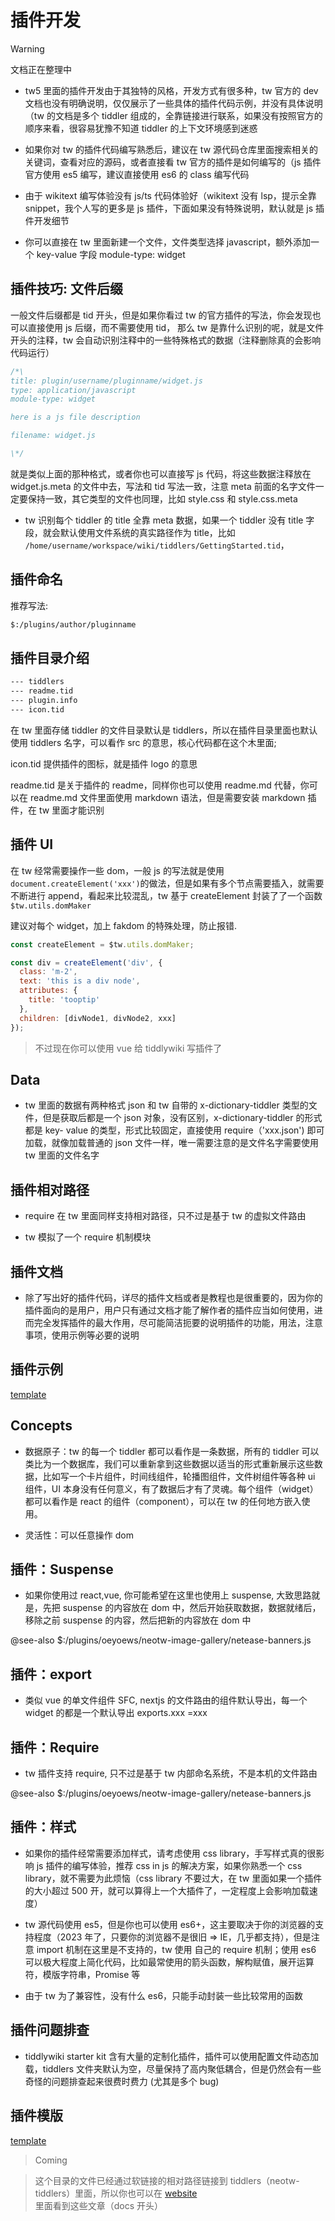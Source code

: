 # 插件开发

> [!WARNING]
> 文档正在整理中

- tw5 里面的插件开发由于其独特的风格，开发方式有很多种，tw 官方的 dev 文档也没有明确说明，仅仅展示了一些具体的插件代码示例，并没有具体说明（tw 的文档是多个 tiddler 组成的，全靠链接进行联系，如果没有按照官方的顺序来看，很容易犹豫不知道 tiddler 的上下文环境感到迷惑
- 如果你对 tw 的插件代码编写熟悉后，建议在 tw 源代码仓库里面搜索相关的关键词，查看对应的源码，或者直接看 tw 官方的插件是如何编写的（js 插件官方使用 es5 编写，建议直接使用 es6 的 class 编写代码

- 由于 wikitext 编写体验没有 js/ts 代码体验好（wikitext 没有 lsp，提示全靠 snippet，我个人写的更多是 js 插件，下面如果没有特殊说明，默认就是 js 插件开发细节

- 你可以直接在 tw 里面新建一个文件，文件类型选择 javascript，额外添加一个 key-value 字段 module-type: widget


## 插件技巧: 文件后缀

一般文件后缀都是 tid 开头，但是如果你看过 tw 的官方插件的写法，你会发现也可以直接使用 js 后缀，而不需要使用 tid，
那么 tw 是靠什么识别的呢，就是文件开头的注释，tw 会自动识别注释中的一些特殊格式的数据（注释删除真的会影响代码运行）

```js
/*\
title: plugin/username/pluginname/widget.js
type: application/javascript
module-type: widget

here is a js file description

filename: widget.js

\*/
```

就是类似上面的那种格式，或者你也可以直接写 js 代码，将这些数据注释放在 widget.js.meta 的文件中去，写法和 tid 写法一致，注意 meta 前面的名字文件一定要保持一致，其它类型的文件也同理，比如 style.css 和 style.css.meta

- tw 识别每个 tiddler 的 title 全靠 meta 数据，如果一个 tiddler 没有 title 字段，就会默认使用文件系统的真实路径作为 title，比如 `/home/username/workspace/wiki/tiddlers/GettingStarted.tid`，


## 插件命名

推荐写法:

```bash
$:/plugins/author/pluginname
```

## 插件目录介绍

```bash
--- tiddlers
--- readme.tid
--- plugin.info
--- icon.tid
```

在 tw 里面存储 tiddler 的文件目录默认是 tiddlers，所以在插件目录里面也默认使用 tiddlers 名字，可以看作 src 的意思，核心代码都在这个木里面;

icon.tid 提供插件的图标，就是插件 logo 的意思

readme.tid 是关于插件的 readme，同样你也可以使用 readme.md 代替，你可以在 readme.md 文件里面使用 markdown 语法，但是需要安装 markdown 插件，在 tw 里面才能识别

## 插件 UI

在 tw 经常需要操作一些 dom，一般 js 的写法就是使用`document.createElement('xxx')`的做法，但是如果有多个节点需要插入，就需要不断进行 append，看起来比较混乱，tw 基于 createElement 封装了了一个函数 `$tw.utils.domMaker`

建议对每个 widget，加上 fakdom 的特殊处理，防止报错.

```js
const createElement = $tw.utils.domMaker;

const div = createElement('div', {
  class: 'm-2',
  text: 'this is a div node',
  attributes: {
    title: 'tooptip'
  },
  children: [divNode1, divNode2, xxx]
});
```

> 不过现在你可以使用 vue 给 tiddlywiki 写插件了

## Data

- tw 里面的数据有两种格式 json 和 tw 自带的 x-dictionary-tiddler 类型的文件，但是获取后都是一个 json 对象，没有区别，x-dictionary-tiddler 的形式都是 key- value 的类型，形式比较固定，直接使用 require（'xxx.json') 即可加载，就像加载普通的 json 文件一样，唯一需要注意的是文件名字需要使用 tw 里面的文件名字

## 插件相对路径

- require 在 tw 里面同样支持相对路径，只不过是基于 tw 的虚拟文件路由

- tw 模拟了一个 require 机制模块

## 插件文档

- 除了写出好的插件代码，详尽的插件文档或者是教程也是很重要的，因为你的插件面向的是用户，用户只有通过文档才能了解作者的插件应当如何使用，进而完全发挥插件的最大作用，尽可能简洁扼要的说明插件的功能，用法，注意事项，使用示例等必要的说明

## 插件示例

[template](https://github.com/oeyoews/tiddlywiki-starter-kit/tree/main/plugins/oeyoews)

## Concepts

- 数据原子：tw 的每一个 tiddler 都可以看作是一条数据，所有的 tiddler 可以类比为一个数据库，我们可以重新拿到这些数据以适当的形式重新展示这些数据，比如写一个卡片组件，时间线组件，轮播图组件，文件树组件等各种 ui 组件，UI 本身没有任何意义，有了数据后才有了灵魂。每个组件（widget）都可以看作是 react 的组件（component），可以在 tw 的任何地方嵌入使用。

- 灵活性：可以任意操作 dom

## 插件：Suspense

- 如果你使用过 react,vue, 你可能希望在这里也使用上 suspense, 大致思路就是，先把 suspense 的内容放在 dom 中，然后开始获取数据，数据就绪后，移除之前 suspense 的内容，然后把新的内容放在 dom 中

@see-also $:/plugins/oeyoews/neotw-image-gallery/netease-banners.js

## 插件：export

- 类似 vue 的单文件组件 SFC, nextjs 的文件路由的组件默认导出，每一个 widget 的都是一个默认导出 exports.xxx =xxx

## 插件：Require

- tw 插件支持 require, 只不过是基于 tw 内部命名系统，不是本机的文件路由

@see-also $:/plugins/oeyoews/neotw-image-gallery/netease-banners.js

## 插件：样式

- 如果你的插件经常需要添加样式，请考虑使用 css library，手写样式真的很影响 js 插件的编写体验，推荐 css in js 的解决方案，如果你熟悉一个 css library，就不需要为此烦恼（css library 不要过大，在 tw 里面如果一个插件的大小超过 500 开，就可以算得上一个大插件了，一定程度上会影响加载速度）
- tw 源代码使用 es5，但是你也可以使用 es6+，这主要取决于你的浏览器的支持程度（2023 年了，只要你的浏览器不是很旧 => IE，几乎都支持），但是注意 import 机制在这里是不支持的，tw 使用 自己的 require 机制；使用 es6 可以极大程度上简化代码，比如最常使用的箭头函数，解构赋值，展开运算符，模版字符串，Promise 等

- 由于 tw 为了兼容性，没有什么 es6，只能手动封装一些比较常用的函数

## 插件问题排查

- tiddlywiki starter kit 含有大量的定制化插件，插件可以使用配置文件动态加载，tiddlers 文件夹默认为空，尽量保持了高内聚低耦合，但是仍然会有一些奇怪的问题排查起来很费时费力 (尤其是多个 bug)

## 插件模版

[template](https://github.com/oeyoews/tiddlywiki-starter-kit/tree/main/templates/)

> Coming

> 这个目录的文件已经通过软链接的相对路径链接到 tiddlers（neotw-tiddlers）里面，所以你也可以在 [website](https://neotw.oeyoewl.top) 里面看到这些文章（docs 开头）
